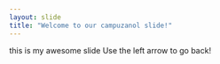 ```yaml
---
layout: slide
title: "Welcome to our campuzanol slide!"
---
```

this is my awesome slide
Use the left arrow to go back!
